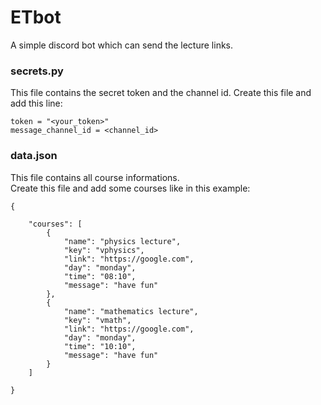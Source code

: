 # ETbot

A simple discord bot which can send the lecture links.

### secrets.py
This file contains the secret token and the channel id.
Create this file and add this line:
```
token = "<your_token>"
message_channel_id = <channel_id>
```


### data.json
This file contains all course informations.  
Create this file and add some courses like in this example:
```
{
	
	"courses": [
		{
			"name": "physics lecture",
			"key": "vphysics",
			"link": "https://google.com",
			"day": "monday",
			"time": "08:10",
			"message": "have fun"
		},
		{
			"name": "mathematics lecture",
			"key": "vmath",
			"link": "https://google.com",
			"day": "monday",
			"time": "10:10",
			"message": "have fun"
		}
	]

}
```
